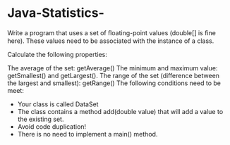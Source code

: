 # Java-Statistics-
Write a program that uses a set of ﬂoating-point values (double[] is fine here). These values need to be associated with the instance of a class.

Calculate the following properties:

The average of the set: getAverage()
The minimum and maximum value: getSmallest() and getLargest().
The range of the set (difference between the largest and smallest): getRange()
The following conditions need to be meet:

- Your class is called DataSet
- The class contains a method add(double value) that will add a value to the existing set.
- Avoid code duplication!
- There is no need to implement a main() method.